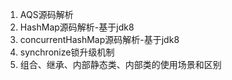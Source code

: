1. AQS源码解析
2. HashMap源码解析-基于jdk8
3. concurrentHashMap源码解析-基于jdk8
4. synchronize锁升级机制
5. 组合、继承、内部静态类、内部类的使用场景和区别







